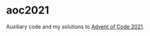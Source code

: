 # aoc2021

Auxiliary code and my solutions to [Advent of Code 2021](https://adventofcode.com/2021/).